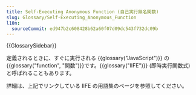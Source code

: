 ```yaml
---
title: Self-Executing Anonymous Function (自己実行無名関数)
slug: Glossary/Self-Executing_Anonymous_Function
l10n:
  sourceCommit: ed947b2c608428b62a60f07d09dc543f732dc09b
---
```


{{GlossarySidebar}}

定義されるときに、すぐに実行される {{glossary("JavaScript")}} の{{glossary("function", "関数")}}です。{{glossary("IIFE")}} (即時実行関数式) と呼ばれることもあります。

詳細は、上記でリンクしている IIFE の用語集のページを参照してください。
